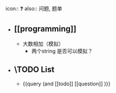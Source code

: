 icon:: ❓
also:: 问题, 题单

- ## [[programming]]
  - 大数相加（模拟）
    - 两个string 是否可以模拟？
- ## \TODO List
  - {{query (and [[todo]] [[question]] )}}